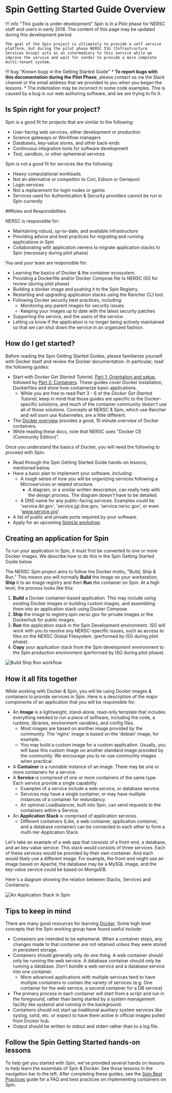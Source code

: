 # Spin Getting Started Guide Overview

!!! info "This guide is under development"
    Spin is in a Pilot phase for NERSC staff and users in early 2018. The content of this page may be updated during this development period.

    The goal of the Spin project is ultimately to provide a self service platform, but during the pilot phase NERSC ISG (Infrastructure Services Group) acts as an intermediary to this service while we improve the service and wait for vendor to provide a more complete multi-tenant system.


!!! bug "Known bugs in the Getting Started Guide"
    * **To report bugs with this documentation during the Pilot Phase**, please contact us via the Slack channel or the email address that we provided to you when you began the lessons.
    * The indentation may be incorrect In some code examples. This is caused by a bug in our web authoring software, and we are trying to fix it.

## Is Spin right for your project?

Spin is a good fit for projects that are similar to the following:

* User-facing web services, either development or production
* Science gateways or Workflow managers
* Databases, key-value stores, and other back-ends
* Continuous integration tools for software development
* Test, sandbox, or other ephemeral services

Spin is not a good fit for services like the following:

* Heavy computational workloads
* Not an alternative or competitor to Cori, Edison or Genepool
* Login services
* Not a replacement for login nodes or gpints
* Services used for Authentication & Security providers cannot be run in Spin currently

##Roles and Responsibilities

NERSC is responsible for:

* Maintaining robust, up-to-date, and available infrastructure
* Providing advice and best practices for migrating and running applications in Spin
* Collaborating with application owners to migrate application stacks to Spin (necessary during pilot phase)

You and your team are responsible for:

* Learning the basics of Docker & the container ecosystem.
* Providing a Dockerfile and/or Docker Compose file to NERSC ISG for review (during pilot phase)
* Building a docker image and pushing it to the Spin Registry.
* Restarting and upgrading application stacks using the Rancher CLI tool.
* Following Docker security best practices, including:
    * Monitoring any parent images for security issues
    * Keeping your images up to date with the latest security patches
* Supporting the service, and the users of the service
* Letting us know if the application is no longer being actively maintained so that we can shut down the service in an organized fashion.

## How do I get started?

Before reading the Spin Getting Started Guides, please familiarize yourself with Docker itself and review the Docker documentation. In particular, read the following guides:

* Start with *Docker Get Started Tutorial*, [Part 1: Orientation and setup](https://docs.docker.com/get-started/), followed by [Part 2: Containers](https://docs.docker.com/get-started/part2/). These guides cover Docker installation, Dockerfiles and show how containerize basic applications.
    * While you are free to read Part 3 - 6 of the *Docker Get Started Tutorial*, keep in mind that those guides are specific to the Docker-specific solutions, and much of the container community doesn't use all of those solutions. Concepts at NERSC & Spin, which use Rancher and will soon use Kubernetes, are a little different.
* The [Docker overview](https://docs.docker.com/engine/docker-overview/) provides a good, 10 minute overview of Docker containers.
* While reading these docs, note that NERSC uses "Docker CE (Community Edition)".

Once you understand the basics of Docker, you will need the following to proceed with Spin:

* Read through the Spin Getting Started Guide hands-on lessons, mentioned below.
* Have a basic plan to implement your software, including:
    * A rough sense of how you will be organizing services following a Microservices or related structure.
        * A diagram, or a similar written description, can really help with the design process. The diagram doesn't have to be detailed.
    * A DNS name for any public-facing services. Examples could be 'service.lbl.gov', 'service.jgi.doe.gov, 'service.nersc.gov', or even 'www.service.org'.
* A list of public and private ports required by your software.
* Apply for an upcoming [SpinUp workshop](..).

## Creating an application for Spin

To run your application in Spin, it must first be converted to one or more Docker images. We describe how to do this in the Spin Getting Started Guide below.

The NERSC Spin project aims to follow the Docker motto, "Build, Ship & Run." This means you will normally **Build** the image on your workstation, **Ship** it to an image registry and then **Run** the container on Spin. At a high level, the process looks like this:

1. **Build** a Docker container-based application. This may include using existing Docker images or building custom images, and assembling them into an application stack using Docker Compose.
1. **Ship** the image to registry.spin.nersc.gov for private images or the Dockerhub for public images.
1. **Run** the application stack in the Spin Development environment. ISG will work with you to resolve any NERSC-specific issues, such as access to files on the NERSC Global Filesystem. (performed by ISG during pilot phase).
1. **Copy** your application stack from the Spin development environment to the Spin production environment (performed by ISG during pilot phase).

![Build Ship Run workflow](../images/Rancher-Build-Ship-Run.png)

## How it all fits together

While working with Docker & Spin, you will be using Docker images & containers to provide services in Spin. Here is a description of the major components of an application that you will be responsible for:

* An **Image** is a lightweight, stand-alone, read-only template that includes everything needed to run a piece of software, including the code, a runtime, libraries, environment variables, and config files.
    * Most images are based on another image provided by the community. The 'nginx' image is based on the 'debian' image, for example..
    * You may build a custom image for a custom application. Usually, you will base this custom image on another standard image provided by the community. We encourage you to re-use community images when practical.
* A **Container** is a runnable instance of an image. There may be one or more containers for a service.
* A **Service** is comprised of one or more containers of the same type. Each service provide a single capability
    * Examples of a service include a web service, or database service.
    * Services may have a single container, or may have multiple instances of a container for redundancy.
    * An optional Loadbalancer, built into Spin, can send requests to the containers within a Service.
* An **Application Stack** is comprised of application services.
    * Different containers (Like, a web container, application container, and a database container) can be connected to each other to form a multi-tier Application Stack.

Let's take an example of a web app that consists of a front-end, a database, and an key-value service. This stack would consists of three services.  Each of these services would be provided by their own container.  And each would likely use a different image.  For example, the front-end might use an image based on Apache, the database may be a MySQL image, and the key-value service could be based on MongoDB.

Here's a diagram showing the relation between Stacks, Services and Containers:

![An Application Stack in Spin](../images/Spin-Rancher-Application-Stack-Diagram.png)

## Tips to keep in mind

There are many good resources for learning [Docker](https://docs.docker.com/get-started/). Some high level concepts that the Spin working group have found useful include:

* Containers are intended to be ephemeral. When a container stops, any changes made to that container are not retained unless they were stored in persistent storage.
* Containers should generally only do one thing. A web container should only be running the web service. A database container should only be running a database. Don't bundle a web service and a database service into one container.
    * More advanced applications with multiple services tend to have multiple containers to contain the variety of services (e.g. One container for the web service, a second container for a DB service)
* The primary process in each container will start from a script and run in the foreground, rather than being started by a system management facility like systemd and running in the background.
* Containers should not start up traditional auxiliary system services like syslog, sshd, etc. or expect to have them active in official images pulled from Docker hub.
* Output should be written to stdout and stderr rather than to a log file.

## Follow the Spin Getting Started hands-on lessons

To help get you started with Spin, we've provided several hands on lessons to help learn the essentials of Spin & Docker. See those lessons in the navigation bar to the left. After completing these guides, see the [Spin Best Practices](../best_practices.md) guide for a FAQ and best practices on implementing containers on Spin.
